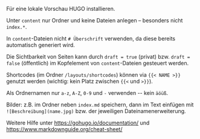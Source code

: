 
Für eine lokale Vorschau HUGO installieren.

Unter `content` nur Ordner und keine Dateien anlegen &ndash; besonders nicht `index.*`.

In `content`-Dateien nicht `# Überschrift` verwenden, da diese bereits automatisch generiert wird.

Die Sichtbarkeit von Seiten kann durch `draft = true` (privat) bzw. `draft = false` (öffentlich) im Kopfelement von `content`-Dateien gesteuert werden.

Shortcodes (im Ordner `/layouts/shortcodes`) können via `{{< NAME >}}` genutzt werden (wichtig: kein Platz zwischen `{{<` und `>}}`).

Als Ordnernamen nur `a-z`, `A-Z`, `0-9` und `-` verwenden -- kein `äöüß`.

Bilder: z.B. im Ordner neben `index.md` speichern, dann im Text einfügen mit `![Beschreibung](name.jpg)` bzw. der jeweiligen Dateinamenerweiterung.

Weitere Hilfe unter https://gohugo.io/documentation/ und https://www.markdownguide.org/cheat-sheet/
